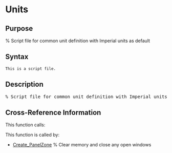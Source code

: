 
<!-- <a name="_top"></a>
<div><a href="../../index.md">Home</a> &gt;  <a href="#">src</a> &gt; <a href="index.md">Utilities</a> &gt; Units.m</div> -->

<!--<table width="100%"><tr><td align="left"><a href="../../index.md"><img alt="<" border="0" src="../../left.png">&nbsp;Master index</a></td>
<td align="right"><a href="index.md">Index for src\Utilities&nbsp;<img alt=">" border="0" src="../../right.png"></a></td></tr></table>-->
# Units
<!-- <h1>Units
</h1> -->

## <a name="_name"></a>Purpose

<!-- <h2 id="purpose"><a name="_name"></a>Purpose</h2> -->

% Script file for common unit definition with Imperial units as default

<!-- <div class="box"><strong>% Script file for common unit definition with Imperial units as default</strong></div> -->

## <a name="_synopsis"></a>Syntax

`This is a script file.` 
## <a name="_description"></a>Description

<pre class="comment">% Script file for common unit definition with Imperial units as default</pre>
<!-- <div class="fragment"><pre class="comment">% Script file for common unit definition with Imperial units as default</pre></div> -->

<!-- crossreference -->
## <a name="_cross"></a>Cross-Reference Information

This function calls:
<ul style="list-style-image:url(../../matlabicon.gif)">
</ul>
This function is called by:
<ul style="list-style-image:url(../../matlabicon.gif)">
<li><a href="../../src/Other/Create_PanelZone.md" class="code" title="">Create_PanelZone</a>	% Clear memory and close any open windows</li></ul>
<!-- crossreference -->




<!-- <hr><address>Generated on Thu 09-Jul-2020 17:34:06 by <strong><a href="http://www.artefact.tk/software/matlab/m2html/" title="Matlab Documentation in HTML">m2html</a></strong> &copy; 2005</address> -->